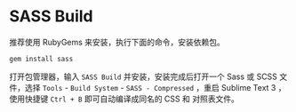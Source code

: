 # SASS Build

推荐使用 RubyGems 来安装，执行下面的命令，安装依赖包。

```shell
gem install sass
```

打开包管理器，输入 `SASS Build` 并安装，安装完成后打开一个 Sass 或 SCSS 文件，选择 `Tools` - `Build System` - `SASS - Compressed` ，重启 Sublime Text 3 ，使用快捷键 `Ctrl + B` 即可自动编译成同名的 CSS 和 对照表文件。